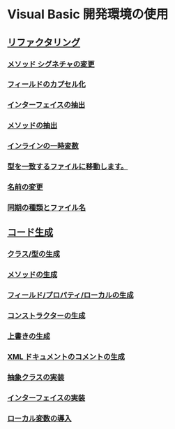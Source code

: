 # Visual Basic 開発環境の使用
## [リファクタリング](refactoring-vb.md)
### [メソッド シグネチャの変更](refactoring/change-method-signature.md)
### [フィールドのカプセル化](refactoring/encapsulate-field.md)
### [インターフェイスの抽出](refactoring/extract-interface.md)
### [メソッドの抽出](refactoring/extract-method.md)
### [インラインの一時変数](refactoring/inline-temporary-variable.md)
### [型を一致するファイルに移動します。](refactoring/move-type-to-matching-file.md)
### [名前の変更](refactoring/rename.md)
### [同期の種類とファイル名](refactoring/sync-type-and-file.md)
## [コード生成](code-generation-vb.md)
### [クラス/型の生成](code-generation/generate-class-type.md)
### [メソッドの生成](code-generation/generate-method.md)
### [フィールド/プロパティ/ローカルの生成](code-generation/generate-field-property-local.md)
### [コンストラクターの生成](code-generation/generate-constructor.md)
### [上書きの生成](code-generation/generate-override.md)
### [XML ドキュメントのコメントの生成](code-generation/generate-xml-documentation-comments.md)
### [抽象クラスの実装](code-generation/implement-abstract-class.md)
### [インターフェイスの実装](code-generation/implement-interface.md)
### [ローカル変数の導入](code-generation/introduce-local-variable.md)